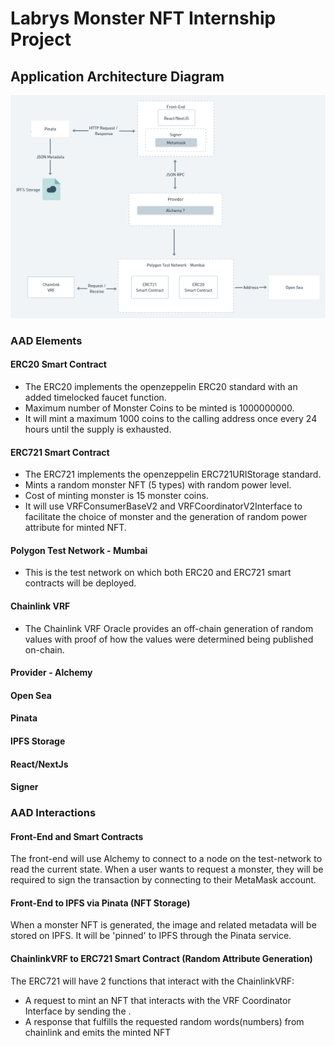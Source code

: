 # Labrys Monster NFT Internship Project

## Application Architecture Diagram

![Application Architecture Diagram](/docs/img/Labrys%20Monster%20NFT%20AAD%20Updated.png)

### AAD Elements

#### ERC20 Smart Contract

- The ERC20 implements the openzeppelin ERC20 standard with an added timelocked faucet function.
- Maximum number of Monster Coins to be minted is 1000000000.
- It will mint a maximum 1000 coins to the calling address once every 24 hours until the supply is exhausted.

#### ERC721 Smart Contract

- The ERC721 implements the openzeppelin ERC721URIStorage standard.
- Mints a random monster NFT (5 types) with random power level.
- Cost of minting monster is 15 monster coins.
- It will use VRFConsumerBaseV2 and VRFCoordinatorV2Interface to facilitate the choice of monster and the generation of random power attribute for minted NFT.

#### Polygon Test Network - Mumbai

- This is the test network on which both ERC20 and ERC721 smart contracts will be deployed.

#### Chainlink VRF

- The Chainlink VRF Oracle provides an off-chain generation of random values with proof of how the values were determined being published on-chain.

#### Provider - Alchemy

#### Open Sea

#### Pinata

#### IPFS Storage

#### React/NextJs

#### Signer

### AAD Interactions

#### Front-End and Smart Contracts

The front-end will use Alchemy to connect to a node on the test-network to read the current state. When a user wants to request a monster, they will be required to sign the transaction by connecting to their MetaMask account.

#### Front-End to IPFS via Pinata (NFT Storage)

When a monster NFT is generated, the image and related metadata will be stored on IPFS. It will be 'pinned' to IPFS through the Pinata service.

#### ChainlinkVRF to ERC721 Smart Contract (Random Attribute Generation)

The ERC721 will have 2 functions that interact with the ChainlinkVRF:

- A request to mint an NFT that interacts with the VRF Coordinator Interface by sending the .
- A response that fulfills the requested random words(numbers) from chainlink and emits the minted NFT

#### 